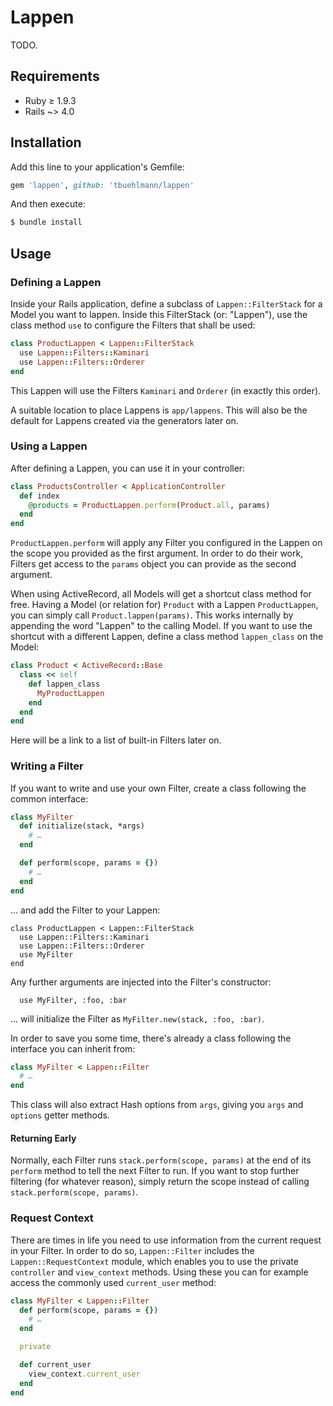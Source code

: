 # Lappen

TODO.

## Requirements

- Ruby ≥ 1.9.3
- Rails ~> 4.0

## Installation

Add this line to your application's Gemfile:

```ruby
gem 'lappen', github: 'tbuehlmann/lappen'
```

And then execute:

```sh
$ bundle install
```

## Usage

### Defining a Lappen

Inside your Rails application, define a subclass of `Lappen::FilterStack` for a Model you want to lappen. Inside this FilterStack (or: "Lappen"), use the class method `use` to configure the Filters that shall be used:

```ruby
class ProductLappen < Lappen::FilterStack
  use Lappen::Filters::Kaminari
  use Lappen::Filters::Orderer
end
```

This Lappen will use the Filters `Kaminari` and `Orderer` (in exactly this order).

A suitable location to place Lappens is `app/lappens`. This will also be the default for Lappens created via the generators later on.

### Using a Lappen

After defining a Lappen, you can use it in your controller:

```ruby
class ProductsController < ApplicationController
  def index
    @products = ProductLappen.perform(Product.all, params)
  end
end
```

`ProductLappen.perform` will apply any Filter you configured in the Lappen on the scope you provided as the first argument. In order to do their work, Filters get access to the `params` object you can provide as the second argument.

When using ActiveRecord, all Models will get a shortcut class method for free. Having a Model (or relation for) `Product` with a Lappen `ProductLappen`, you can simply call `Product.lappen(params)`. This works internally by appending the word "Lappen" to the calling Model. If you want to use the shortcut with a different Lappen, define a class method `lappen_class` on the Model:

```ruby
class Product < ActiveRecord::Base
  class << self
    def lappen_class
      MyProductLappen
    end
  end
end
```

Here will be a link to a list of built-in Filters later on.

### Writing a Filter

If you want to write and use your own Filter, create a class following the common interface:

```ruby
class MyFilter
  def initialize(stack, *args)
    # …
  end

  def perform(scope, params = {})
    # …
  end
end
```

… and add the Filter to your Lappen:

```
class ProductLappen < Lappen::FilterStack
  use Lappen::Filters::Kaminari
  use Lappen::Filters::Orderer
  use MyFilter
end
```

Any further arguments are injected into the Filter's constructor:

```
  use MyFilter, :foo, :bar
```

… will initialize the Filter as `MyFilter.new(stack, :foo, :bar)`.

In order to save you some time, there's already a class following the interface you can inherit from:

```ruby
class MyFilter < Lappen::Filter
  # …
end
```

This class will also extract Hash options from `args`, giving you `args` and `options` getter methods.

#### Returning Early

Normally, each Filter runs `stack.perform(scope, params)` at the end of its `perform` method to tell the next Filter to run. If you want to stop further filtering (for whatever reason), simply return the scope instead of calling `stack.perform(scope, params)`.

### Request Context

There are times in life you need to use information from the current request in your Filter. In order to do so, `Lappen::Filter` includes the `Lappen::RequestContext` module, which enables you to use the private `controller` and `view_context` methods. Using these you can for example access the commonly used `current_user` method:

```ruby
class MyFilter < Lappen::Filter
  def perform(scope, params = {})
    # …
  end

  private

  def current_user
    view_context.current_user
  end
end
```
